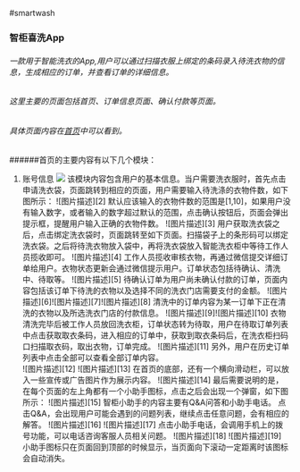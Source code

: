 #smartwash
### 智柜喜洗App  
###### 一款用于智能洗衣的App,用户可以通过扫描衣服上绑定的条码录入待洗衣物的信息，生成相应的订单，并查看订单的详细信息。  
###### 这里主要的页面包括首页、订单信息页面、确认付款等页面。  
###### 具体页面内容在[首页](https://sjj0330.github.io/smartwash/homePage.html)中可以看到。
######首页的主要内容有以下几个模块：
 1. 账号信息
![](https://sjj0330.github.io/smartwash/readmeImg/account.png)
    该模块内容包含用户的基本信息。当户需要洗衣服时，首先点击申请洗衣袋，页面跳转到相应的页面，用户需要输入待洗涤的衣物件数，如下图所示：
![图片描述][2]
    默认应该输入的衣物件数的范围是[1,10]，如果用户没有输入数字，或者输入的数字超过默认的范围，点击确认按钮后，页面会弹出提示框，提醒用户输入正确的衣物件数。
![图片描述][3]
    用户获取洗衣袋之后，点击绑定洗衣袋时，页面跳转至如下页面。扫描袋子上的条形码可以绑定洗衣袋。之后将待洗衣物放入袋中，再将洗衣袋放入智能洗衣柜中等待工作人员揽收即可。
![图片描述][4]
    工作人员揽收审核衣物，再通过微信提交详细订单给用户。衣物状态更新会通过微信提示用户。订单状态包括待确认、清洗中、待取等。
![图片描述][5]
    待确认订单为用户尚未确认付款的订单，页面内容包括该订单下待洗的衣物以及选择不同的洗衣门店需要支付的金额。
![图片描述][6]![图片描述][7]![图片描述][8]
    清洗中的订单内容为某一订单下正在清洗的衣物以及所选洗衣门店的付款信息。
![图片描述][9]![图片描述][10]
    衣物清洗完毕后被工作人员放回洗衣柜，订单状态转为待取，用户在待取订单列表中点击获取取衣条码，进入相应的订单中，获取到取衣条码后，在洗衣柜扫码口扫描取衣码，取出衣物，订单完成。
![图片描述][11]
    另外，用户在历史订单列表中点击全部可以查看全部订单内容。   
![图片描述][12]
![图片描述][13]
    在首页的底部，还有一个横向滑动栏，可以放入一些宣传或广告图片作为展示内容。
![图片描述][14]
    最后需要说明的是，在每个页面的左上角都有一个小助手图标，点击之后会出现一个弹窗，如下图所示：
![图片描述][15]
    智柜小助手的内容主要有Q&A问答和小助手电话。
    点击Q&A，会出现用户可能会遇到的问题列表，继续点击任意问题，会有相应的解答。
![图片描述][16]
![图片描述][17]
    点击小助手电话，会调用手机上的拨号功能，可以电话咨询客服人员相关问题。
![图片描述][18]
![图片描述][19]
    小助手图标只在页面回到顶部的时候显示，当页面向下滚动一定距离时该图标会自动消失。


